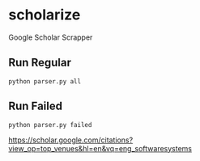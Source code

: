 # scholarize
Google Scholar Scrapper


## Run Regular
`python parser.py all`

## Run Failed
`python parser.py failed`

https://scholar.google.com/citations?view_op=top_venues&hl=en&vq=eng_softwaresystems
